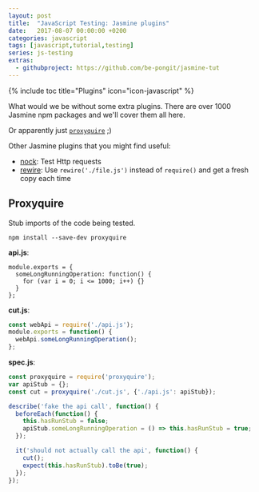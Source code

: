```yaml
---
layout: post
title:  "JavaScript Testing: Jasmine plugins"
date:   2017-08-07 00:00:00 +0200
categories: javascript
tags: [javascript,tutorial,testing]
series: js-testing
extras:
  - githubproject: https://github.com/be-pongit/jasmine-tut
---
```


{% include toc title="Plugins" icon="icon-javascript" %}

What would we be without some extra plugins. There
are over 1000 Jasmine npm packages and we'll cover them all here.


<!--more-->


Or apparently just [`proxyquire`][proxyquire] ;)

Other Jasmine plugins that you might find useful:
- [nock][nock]: Test Http requests
- [rewire][rewire]: Use `rewire('./file.js')` instead of `require()` and get a fresh copy each time


## Proxyquire

Stub imports of the code being tested.

```
npm install --save-dev proxyquire
```

**api.js**:
```
module.exports = {
  someLongRunningOperation: function() {
    for (var i = 0; i <= 1000; i++) {}
  }
};
```

**cut.js**:
```js
const webApi = require('./api.js');
module.exports = function() {
  webApi.someLongRunningOperation();
};
```

**spec.js**:
```js
const proxyquire = require('proxyquire');
var apiStub = {};
const cut = proxyquire('./cut.js', {'./api.js': apiStub});

describe('fake the api call', function() {
  beforeEach(function() {
    this.hasRunStub = false;
    apiStub.someLongRunningOperation = () => this.hasRunStub = true;
  });

  it('should not actually call the api', function() {
    cut();
    expect(this.hasRunStub).toBe(true);
  });
});
```

[nock]: https://github.com/node-nock/nock
[proxyquire]: https://github.com/thlorenz/proxyquire
[rewire]: https://github.com/jhnns/rewire
